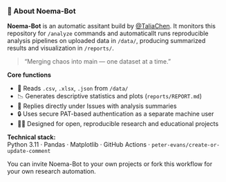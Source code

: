 ### 🤖 About Noema-Bot
**Noema-Bot** is an automatic assitant build by [@TaliaChen](https://github.com/chentalia317-alt). It monitors this repository for `/analyze` commands and automaticallt runs reproducible analysis pipelines on uploaded data in `/data/`, producing summarized results and visualization in `/reports/`.

> “Merging chaos into main — one dataset at a time.”

**Core functions**
- 📖 Reads `.csv`, `.xlsx`, `.json` from `/data/`
- 📉 Generates descriptive statistics and plots (`reports/REPORT.md`)
- 💬 Replies directly under Issues with analysis summaries
- 🔒 Uses secure PAT-based authentication as a separate machine user
- 🧑‍🎨 Designed for open, reproducible research and educational projects

**Technical stack:**  
Python 3.11 · Pandas · Matplotlib · GitHub Actions · `peter-evans/create-or-update-comment`

You can invite Noema-Bot to your own projects or fork this workflow for your own research automation.
